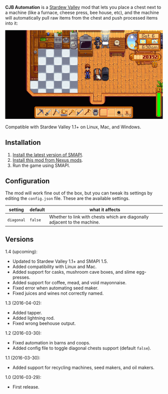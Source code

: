 ﻿**CJB Automation** is a [Stardew Valley](http://stardewvalley.net/) mod that lets you place a chest
next to a machine (like a furnace, cheese press, bee house, etc), and the machine will
automatically pull raw items from the chest and push processed items into it:

![](screenshot.gif)

Compatible with Stardew Valley 1.1+ on Linux, Mac, and Windows.

## Installation
1. [Install the latest version of SMAPI](https://github.com/Pathoschild/SMAPI/releases).
2. [Install this mod from Nexus mods](http://www.nexusmods.com/stardewvalley/mods/211).
3. Run the game using SMAPI.

## Configuration
The mod will work fine out of the box, but you can tweak its settings by editing the `config.json`
file. These are the available settings.

setting | default | what it affects
------- | ------- | ---------------
`diagonal` | `false` | Whether to link with chests which are diagonally adjacent to the machine.

## Versions
1.4 (upcoming):
* Updated to Stardew Valley 1.1+ and SMAPI 1.5.
* Added compatibility with Linux and Mac.
* Added support for casks, mushroom cave boxes, and slime egg-presses.
* Added support for coffee, mead, and void mayonnaise.
* Fixed error when automating seed maker.
* Fixed juices and wines not correctly named.

1.3 (2016-04-02):
* Added tapper.
* Added lightning rod.
* Fixed wrong beehouse output.

1.2 (2016-03-30):
* Fixed automation in barns and coops.
* Added config file to toggle diagonal chests support (default `false`).

1.1 (2016-03-30):
* Added support for recycling machines, seed makers, and oil makers.

1.0 (2016-03-29):
* First release.
